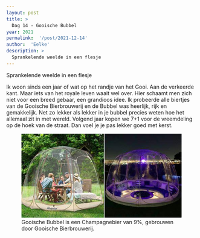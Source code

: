 ```yaml
---
layout: post
title: >
  Dag 14 - Gooische Bubbel
year: 2021
permalink:  '/post/2021-12-14'
author:  'Eelke'
description: >
  Sprankelende weelde in een flesje
---
```

<p class='intro'><span class='dropcap'>S</span>prankelende weelde in een flesje</p>

Ik woon sinds een jaar of wat op het randje van het Gooi. Aan de verkeerde kant. Maar iets van het royale leven waait wel over. Hier schaamt men zich niet voor een breed gebaar, een grandioos idee. Ik probeerde alle biertjes van de Gooische Bierbrouwerij en de Bubbel was heerlijk, rijk en gemakkelijk. Net zo lekker als lekker in je bubbel precies weten hoe het allemaal zit in met wereld. Volgend jaar kopen we 7+1 voor de vreemdeling op de hoek van de straat. Dan voel je je pas lekker goed met kerst. 

<figure><img src='/assets/img/beer_2021-12-14.jpg' alt=''/> <figcaption>Gooische Bubbel is een Champagnebier van 9%, gebrouwen door Gooische Bierbrouwerij.</figcaption></figure>
